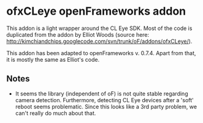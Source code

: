 # ofxCLeye openFrameworks addon


This addon is a light wrapper around the CL Eye SDK. Most of the code is duplicated from the addon by Elliot Woods (source here: <http://kimchiandchips.googlecode.com/svn/trunk/oF/addons/ofxCLeye/>).

This addon has been adapted to openFrameworks v. 0.7.4. Apart from that, it is mostly the same as Elliot's code.

## Notes
- It seems the library (independent of oF) is not quite stable regarding camera detection. Furthermore, detecting CL Eye devices after a 'soft' reboot seems problematic. Since this looks like a 3rd party problem, we can't really do much about that.
